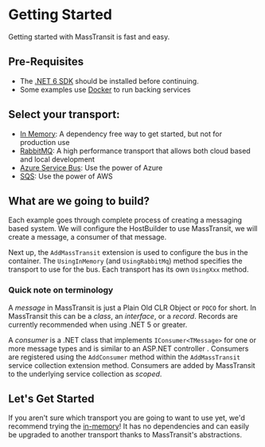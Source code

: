 # Getting Started

Getting started with MassTransit is fast and easy.

## Pre-Requisites

- The [.NET 6 SDK](https://dotnet.microsoft.com/download) should be installed before continuing.
- Some examples use [Docker](https://www.docker.com/products/docker-desktop) to run backing services

## Select your transport:

- [In Memory](/quick-starts/in-memory): A dependency free way to get started, but not for production use
- [RabbitMQ](/quick-starts/rabbitmq): A high performance transport that allows both cloud based and local development
- [Azure Service Bus](/quick-starts/azure-service-bus): Use the power of Azure
- [SQS](/quick-starts/sqs): Use the power of AWS

## What are we going to build?

Each example goes through complete process of creating a messaging based system. We will configure the HostBuilder to use MassTransit, we will create a message, a consumer of that message.

Next up, the `AddMassTransit` extension is used to configure the bus in the container. The `UsingInMemory` (and `UsingRabbitMq`) method specifies the transport to use for the bus. Each transport has its own `UsingXxx` method.

### Quick note on terminology

A _message_ in MassTransit is just a Plain Old CLR Object or `POCO` for short. In MassTransit this can be a _class_, an _interface_, or a _record_. Records are currently recommended when using .NET 5 or greater.

A _consumer_ is a .NET class that implements `IConsumer<TMessage>` for one or more message types and is similar to an ASP.NET controller . Consumers are registered using the `AddConsumer` method within the `AddMassTransit` service collection extension method. Consumers are added by MassTransit to the underlying service collection as _scoped_.

## Let's Get Started

If you aren't sure which transport you are going to want to use yet, we'd recommend trying the [in-memory](/quick-starts/in-memory)! It has no dependencies and can easily be upgraded to another transport thanks to MassTransit's abstractions.